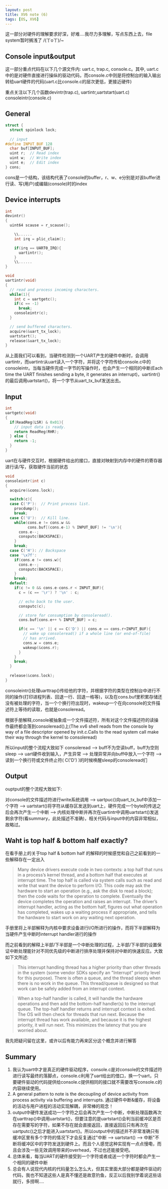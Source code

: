 ```yaml
---
layout: post
title: XV6 note (6)
tags: [OS, XV6]
---
```


这一部分对硬件的理解要求好深，好难....我尽力多理解，写点东西上去，file system暂时搁浅了 /(ㄒoㄒ)/~

## **Console input&output**

这一部分重点代码在以下几个源文件内: uart.c, trap.c, console.c。其中, uart.c中的是对硬件直接进行操纵的驱动代码，而console.c中则是将控制台的输入输出转给uart硬件的代码(uart.c比console.c的层次更低，更接近硬件)

重点关注以下几个函数devintr(trap.c), uartintr,uartstart(uart.c) consoleintr(console.c)

## **General**

```c
struct {
  struct spinlock lock;
  
  // input
#define INPUT_BUF 128
  char buf[INPUT_BUF];
  uint r;  // Read index
  uint w;  // Write index
  uint e;  // Edit index
} cons;
```

cons是一个结构，该结构代表了console的buffer，r、w、e分别是对该buffer进行读、写(用户)或编辑(console)时的index

## **Device interrupts**

```c
int
devintr()
{
  uint64 scause = r_scause();

    \\......
    int irq = plic_claim();

    if(irq == UART0_IRQ){
      uartintr();
    }
    \\......
}
```

```c
void
uartintr(void)
{
  // read and process incoming characters.
  while(1){
    int c = uartgetc();
    if(c == -1)
      break;
    consoleintr(c);
  }

  // send buffered characters.
  acquire(&uart_tx_lock);
  uartstart();
  release(&uart_tx_lock);
}
```

从上面我们可以看到，当硬件检测到一个UART产生的硬件中断时，会调用uartintr，而uartintr从uart读入一个字符，并将这个字符传给console.c中的consoleintr。当每当硬件完成一字节的写操作时，也会产生一个相同的中断(Each time the UART finishes sending a byte, it generates an interrupt)，uartintr()的最后调用uartstart()，将一个字节从uart_tx_buf发送出去。

## **Input**

```c
int
uartgetc(void)
{
  if(ReadReg(LSR) & 0x01){
    // input data is ready.
    return ReadReg(RHR);
  } else {
    return -1;
  }
}
```

uart在与硬件交互时，根据硬件给出的接口，直接对映射到内存中的硬件的寄存器进行读/写，获取硬件当前的状态

```c
void
consoleintr(int c)
{
  acquire(&cons.lock);

  switch(c){
  case C('P'):  // Print process list.
    procdump();
    break;
  case C('U'):  // Kill line.
    while(cons.e != cons.w &&
          cons.buf[(cons.e-1) % INPUT_BUF] != '\n'){
      cons.e--;
      consputc(BACKSPACE);
    }
    break;
  case C('H'): // Backspace
  case '\x7f':
    if(cons.e != cons.w){
      cons.e--;
      consputc(BACKSPACE);
    }
    break;
  default:
    if(c != 0 && cons.e-cons.r < INPUT_BUF){
      c = (c == '\r') ? '\n' : c;

      // echo back to the user.
      consputc(c);

      // store for consumption by consoleread().
      cons.buf[cons.e++ % INPUT_BUF] = c;

      if(c == '\n' || c == C('D') || cons.e == cons.r+INPUT_BUF){
        // wake up consoleread() if a whole line (or end-of-file)
        // has arrived.
        cons.w = cons.e;
        wakeup(&cons.r);
      }
    }
    break;
  }
  
  release(&cons.lock);
}
```

consoleintr()处理uarttrap()传给他的字符，并根据字符的类型在控制台中进行不同的操作(打印进程列表、回退一行、回退一格等)，以及在cons.buf里积累存储还没有被处理的字符，当一个个换行符出现时，wakeup一个在向console的文件描述符上等待的读取，也就是consoleread。

根据手册解释,console被抽象成一个文件描述符，所有对这个文件描述符的读操作最终都会落到consoleread()上(The xv6 shell reads from the console by way of a file descriptor opened by init.c.Calls to the read system call make their way through the kernel to consoleread)

所以input的整个流程大致如下 consoleread --> buff不为空读buff，buff为空则sleep --> uart硬件收到输入，产生异常 --> 处理异常并向buff中放入一个字符 --> 读到一个换行符或文件终止符( C('D') )的时候唤醒sleep的consoleread们

## **Output**

ouptput的整个流程大致如下:

  对console的文件描述符进行write系统调用 --> uartpuc()向uart_tx_buf中添加一个字符 --> uartstart()将字符从缓存区发送到uart上，硬件完成一个byte的传送之后会再次产生一个中断 --> 内核处理中断并再次在uartintr中调用uartstart()发送剩余字符(看summary，此处描述不准确)，相关代码与input中的内容非常相似，故略过。

## **Waht is top half & bottom half exactly?**

在看手册上的关于top half & bottom half 的解释的时候感觉和自己之前看到的一些解释存在一定出入

> Many device drivers execute code in two contexts: a top half that runs in a process’s kernel thread, and a bottom half that executes at interrupt time. The top half is called via system calls such as read and write that want the device to perform I/O. This code may ask the hardware to start an operation (e.g., ask the disk to read a block); then the code waits for the operation to complete. Eventually the device completes the operation and raises an interrupt. The driver’s interrupt handler, acting as the bottom half, figures out what operation has completed, wakes up a waiting process if appropriate, and tells the hardware to start work on any waiting next operation.

手册里将上半部解释为内核中要求设备进行I/O所进行的操作，而将下半部解释为当硬件产生中断时interrupt handler进行的操作

而之前看到的解释上半部/下半部是一个中断处理的过程，上半部/下半部的设置保证中断处理能针对不同优先级的中断进行排序处理并保持对中断的快速反应。大致如下文所述:
> This interrupt handling thread has a higher priority than other threads in the system (some vendor SDKs specify an "Interrupt" priority level for this purpose). There is often a queue, and the thread sleeps when there is no work in the queue. This thread/queue is designed so that work can be safely added from an interrupt context.

> When a top-half handler is called, it will handle the hardware operations and then add the bottom-half handler(s) to the interrupt queue. The top-half handler returns and interrupt context is exited. The OS will then check for threads that run next. Because the interrupt thread has work available, and because it is the highest priority, it will run next. This minimizes the latency that you are worried about.

我先把疑问留在这里，或许以后有能力再来区分这个概念并进行解答

## **Summary**

1. 我认为uart中才是真正的硬件驱动程序，console.c是对console的文件描述符进行读写最终的落脚点，console.c利用了uart给出的借口，换一个uart，只要硬件驱动的代码提供给console.c提供相同的接口就不需要改写console.c的内容继续使用。
2. A general pattern to note is the decoupling of device activity from process activity via buffering and interrupts. 通过硬件中断&缓存，将设备的活动与用户进程的活动实现解耦，非常棒的观念！
3. output中硬件发送成功一个字符之后会再次产生一个中断，中断处理函数再次在uarttrap()中调用uartstart()，但要注意的是uartstart()会判当前缓冲区是否存在需要写的字符，如果不存在就会直接返回，直接返回后只有再次在uartputc()之后才能进入uartstart()。所以output中的描述并不非常准确只有缓冲区里有多个字符的情况下才会反复通过"中断 --> uartstart() --> 中断"不断将缓冲区中的字符发送到硬件上。而且个人感觉这种实现有一点点慢嘞，而且会涉及一些无效调用带来的overhead，不过也还能接受吧。
4. 总体来看，每当UART的硬件接受到一个字符或者成送一个字符时都会产生一个相同的硬件中断
5. 总会有人说现代内核的代码量怎么怎么大，但其实里面大部分都是硬件驱动的代码，我也不知道这些人是真不懂还是故意钓鱼，反正以后我别学着说这些话就行，多捞啊....
